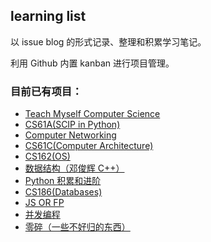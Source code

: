 ## learning list

以 issue blog 的形式记录、整理和积累学习笔记。

利用 Github 内置 kanban 进行项目管理。

### 目前已有项目：
- [Teach Myself Computer Science](https://github.com/xxleyi/learning_list/projects/7)
- [CS61A(SCIP in Python)](https://github.com/xxleyi/learning_list/projects/1)
- [Computer Networking](https://github.com/xxleyi/learning_list/projects/10)
- [CS61C(Computer Architecture)](https://github.com/xxleyi/learning_list/projects/8)
- [CS162(OS)](https://github.com/xxleyi/learning_list/projects/9)
- [数据结构（邓俊辉 C++）](https://github.com/xxleyi/learning_list/projects/2)
- [Python 积累和进阶](https://github.com/xxleyi/learning_list/projects/11)
- [CS186(Databases)](https://github.com/xxleyi/learning_list/projects/12)
- [JS OR FP](https://github.com/xxleyi/learning_list/projects/3)
- [并发编程](https://github.com/xxleyi/learning_list/projects/5)
- [零碎（一些不好归的东西）](https://github.com/xxleyi/learning_list/projects/4)
